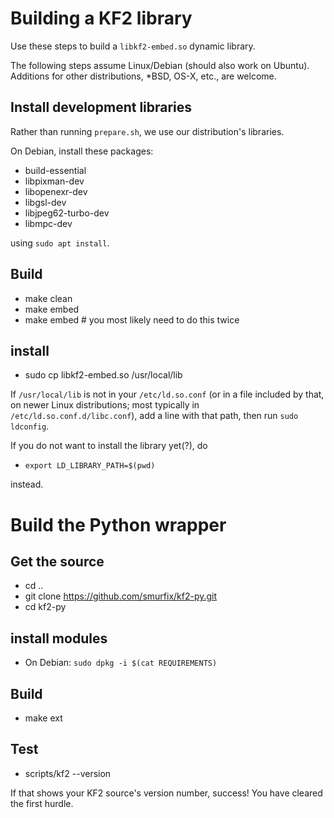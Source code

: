 # Building a KF2 library

Use these steps to build a `libkf2-embed.so` dynamic library.

The following steps assume Linux/Debian (should also work on Ubuntu).
Additions for other distributions, \*BSD, OS-X, etc., are welcome.


## Install development libraries

Rather than running `prepare.sh`, we use our distribution's libraries.

On Debian, install these packages:

- build-essential
- libpixman-dev
- libopenexr-dev
- libgsl-dev
- libjpeg62-turbo-dev
- libmpc-dev

using `sudo apt install`.

## Build

- make clean
- make embed
- make embed  # you most likely need to do this twice

## install

- sudo cp libkf2-embed.so /usr/local/lib

If `/usr/local/lib` is not in your `/etc/ld.so.conf` (or in a file included
by that, on newer Linux distributions; most typically in `/etc/ld.so.conf.d/libc.conf`),
add a line with that path, then run `sudo ldconfig`.

If you do not want to install the library yet(?), do

- `export LD_LIBRARY_PATH=$(pwd)`

instead.

# Build the Python wrapper

## Get the source

- cd ..
- git clone https://github.com/smurfix/kf2-py.git
- cd kf2-py

## install modules

- On Debian: `sudo dpkg -i $(cat REQUIREMENTS)`

## Build

- make ext

## Test

- scripts/kf2 --version

If that shows your KF2 source's version number, success! You have cleared
the first hurdle.


